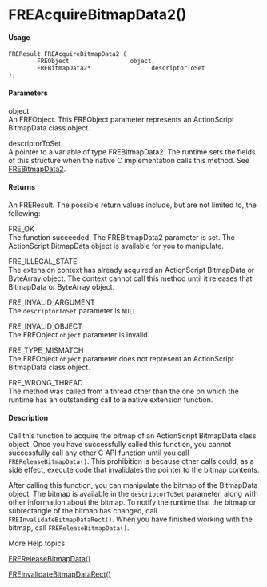# FREAcquireBitmapData2()

#### Usage

    FREResult FREAcquireBitmapData2 (
            FREObject                 object,
            FREBitmapData2*                 descriptorToSet
    );

#### Parameters

object  
An FREObject. This FREObject parameter represents an ActionScript BitmapData
class object.

descriptorToSet  
A pointer to a variable of type FREBitmapData2. The runtime sets the fields of
this structure when the native C implementation calls this method. See
[FREBitmapData2](../structure-typedefs/frebitmapdata2.md).

#### Returns

An FREResult. The possible return values include, but are not limited to, the
following:

FRE_OK  
The function succeeded. The FREBitmapData2 parameter is set. The ActionScript
BitmapData object is available for you to manipulate.

FRE_ILLEGAL_STATE  
The extension context has already acquired an ActionScript BitmapData or
ByteArray object. The context cannot call this method until it releases that
BitmapData or ByteArray object.

FRE_INVALID_ARGUMENT  
The `descriptorToSet` parameter is `NULL`.

FRE_INVALID_OBJECT  
The FREObject `object` parameter is invalid.

FRE_TYPE_MISMATCH  
The FREObject `object` parameter does not represent an ActionScript BitmapData
class object.

FRE_WRONG_THREAD  
The method was called from a thread other than the one on which the runtime has
an outstanding call to a native extension function.

#### Description

Call this function to acquire the bitmap of an ActionScript BitmapData class
object. Once you have successfully called this function, you cannot successfully
call any other C API function until you call `FREReleaseBitmapData()`. This
prohibition is because other calls could, as a side effect, execute code that
invalidates the pointer to the bitmap contents.

After calling this function, you can manipulate the bitmap of the BitmapData
object. The bitmap is available in the `descriptorToSet` parameter, along with
other information about the bitmap. To notify the runtime that the bitmap or
subrectangle of the bitmap has changed, call `FREInvalidateBitmapDataRect()`.
When you have finished working with the bitmap, call `FREReleaseBitmapData()`.

More Help topics

[FREReleaseBitmapData()](./frereleasebitmapdata.md)

[FREInvalidateBitmapDataRect()](./freinvalidatebitmapdatarect.md)
